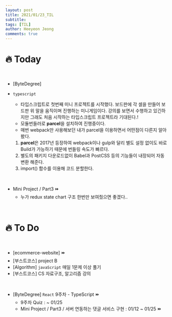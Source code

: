 ```yaml
---
layout: post
title: 2021/01/23_TIL
subtitle:
tags: [TIL]
author: Heeyeon Jeong
comments: true
---
```


# 🔥 Today

<br>

-   [ByteDegree]

-   `typescript`
    -   타입스크립트로 첫번째 미니 프로젝트를 시작했다. 보드판에 각 셀을 만들어 보드판 위 말을 움직이며 진행하는 미니게임이다. 강의를 보면서 수행하고 있긴하지만 그래도 처음 시작하는 타입스크립트 프로젝트라 기대된다.!
    -   모듈번들러로 <b>parcel</b>을 설치하여 진행중이다.
    -   매번 webpack만 사용해보던 내가 parcel을 이용하면서 어떤점이 다른지 알아봤다.
    1. <b>parcel</b>은 2017년 등장하여 webpack이나 gulp와 달리 별도 설정 없이도 바로 Build가 가능하기 때문에 번들링 속도가 빠르다.
    2. 별도의 패키지 다운로드없이 Babel과 PostCSS 등의 기능들이 내장되어 자동 변환 해준다.
    3. import() 함수를 이용해 코드 분할한다.

<br>

-   Mini Project / Part3 ⏩
    -   누가 redux state chart 구조 한번만 보여줬으면 좋겠다..

<br>

# 🔥 To Do

<br>

-   [ecommerce-website] ⏩
-   [부스트코스] project B
-   [Algorithm] `javaScript` 매일 1문제 이상 풀기
-   [부스트코스] CS 자료구조, 알고리즘 강의

<br>

-   [ByteDegree] `React` 9주차 - TypeScript ⏩
    -   9주차 Quiz : ~ 01/25
    -   Mini Project / Part3 / 서버 연동하는 댓글 서비스 구현 : 01/12 ~ 01/25 ⏩
